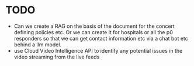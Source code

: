 # TODO

- Can we create a RAG on the basis of the  document  for the concert defining policies etc. Or we can create it for hospitals or all the p0 responders so that we can get contact information etc via a chat bot etc behind a llm model.
- use Cloud Video Intelligence API to identify any potential issues in the video streaming from the live feeds
